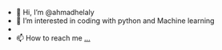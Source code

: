 - 👋 Hi, I’m @ahmadhelaly
- 👀 I’m interested in coding with python and Machine learning
- 
- 📫 How to reach me [...](https://www.facebook.com/ahmad.helaly.18/)

<!---
ahmadhelaly/ahmadhelaly is a ✨ special ✨ repository because its `README.md` (this file) appears on your GitHub profile.
You can click the Preview link to take a look at your changes.
--->
